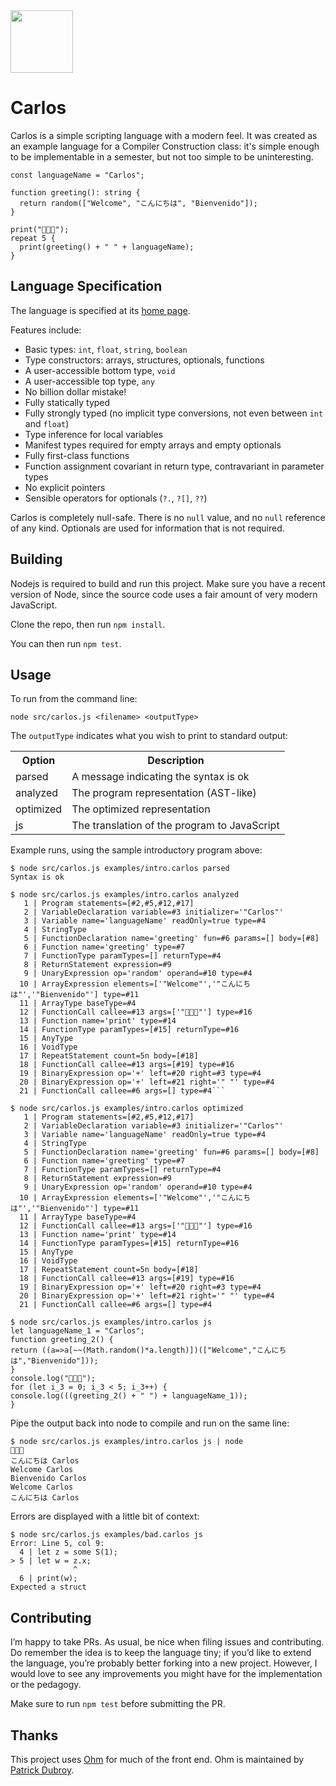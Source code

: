 <img src="https://raw.githubusercontent.com/rtoal/carlos-lang/main/docs/carlos-logo.png" height=100>

# Carlos

Carlos is a simple scripting language with a modern feel. It was created as an example language for a Compiler Construction class: it's simple enough to be implementable in a semester, but not too simple to be uninteresting.

```
const languageName = "Carlos";

function greeting(): string {
  return random(["Welcome", "こんにちは", "Bienvenido"]);
}

print("👋👋👋");
repeat 5 {
  print(greeting() + " " + languageName);
}
```

## Language Specification

The language is specified at its [home page](https://cs.lmu.edu/~ray/notes/carlos/).

Features include:

- Basic types: `int`, `float`, `string`, `boolean`
- Type constructors: arrays, structures, optionals, functions
- A user-accessible bottom type, `void`
- A user-accessible top type, `any`
- No billion dollar mistake!
- Fully statically typed
- Fully strongly typed (no implicit type conversions, not even between `int` and `float`)
- Type inference for local variables
- Manifest types required for empty arrays and empty optionals
- Fully first-class functions
- Function assignment covariant in return type, contravariant in parameter types
- No explicit pointers
- Sensible operators for optionals (`?.`, `?[]`, `??`)

Carlos is completely null-safe. There is no `null` value, and no `null` reference of any kind. Optionals are used for information that is not required.

## Building

Nodejs is required to build and run this project. Make sure you have a recent version of Node, since the source code uses a fair amount of very modern JavaScript.

Clone the repo, then run `npm install`.

You can then run `npm test`.

## Usage

To run from the command line:

```
node src/carlos.js <filename> <outputType>
```

The `outputType` indicates what you wish to print to standard output:

<table>
<tr><th>Option</th><th>Description</th></tr>
<tr><td>parsed</td><td>A message indicating the syntax is ok</td></tr>
<tr><td>analyzed</td><td>The program representation (AST-like)</td></tr>
<tr><td>optimized</td><td>The optimized representation</td></tr>
<tr><td>js</td><td>The translation of the program to JavaScript</td></tr>
</table>

Example runs, using the sample introductory program above:

```
$ node src/carlos.js examples/intro.carlos parsed
Syntax is ok
```

````
$ node src/carlos.js examples/intro.carlos analyzed
   1 | Program statements=[#2,#5,#12,#17]
   2 | VariableDeclaration variable=#3 initializer='"Carlos"'
   3 | Variable name='languageName' readOnly=true type=#4
   4 | StringType
   5 | FunctionDeclaration name='greeting' fun=#6 params=[] body=[#8]
   6 | Function name='greeting' type=#7
   7 | FunctionType paramTypes=[] returnType=#4
   8 | ReturnStatement expression=#9
   9 | UnaryExpression op='random' operand=#10 type=#4
  10 | ArrayExpression elements=['"Welcome"','"こんにちは"','"Bienvenido"'] type=#11
  11 | ArrayType baseType=#4
  12 | FunctionCall callee=#13 args=['"👋👋👋"'] type=#16
  13 | Function name='print' type=#14
  14 | FunctionType paramTypes=[#15] returnType=#16
  15 | AnyType
  16 | VoidType
  17 | RepeatStatement count=5n body=[#18]
  18 | FunctionCall callee=#13 args=[#19] type=#16
  19 | BinaryExpression op='+' left=#20 right=#3 type=#4
  20 | BinaryExpression op='+' left=#21 right='" "' type=#4
  21 | FunctionCall callee=#6 args=[] type=#4```
````

```
$ node src/carlos.js examples/intro.carlos optimized
   1 | Program statements=[#2,#5,#12,#17]
   2 | VariableDeclaration variable=#3 initializer='"Carlos"'
   3 | Variable name='languageName' readOnly=true type=#4
   4 | StringType
   5 | FunctionDeclaration name='greeting' fun=#6 params=[] body=[#8]
   6 | Function name='greeting' type=#7
   7 | FunctionType paramTypes=[] returnType=#4
   8 | ReturnStatement expression=#9
   9 | UnaryExpression op='random' operand=#10 type=#4
  10 | ArrayExpression elements=['"Welcome"','"こんにちは"','"Bienvenido"'] type=#11
  11 | ArrayType baseType=#4
  12 | FunctionCall callee=#13 args=['"👋👋👋"'] type=#16
  13 | Function name='print' type=#14
  14 | FunctionType paramTypes=[#15] returnType=#16
  15 | AnyType
  16 | VoidType
  17 | RepeatStatement count=5n body=[#18]
  18 | FunctionCall callee=#13 args=[#19] type=#16
  19 | BinaryExpression op='+' left=#20 right=#3 type=#4
  20 | BinaryExpression op='+' left=#21 right='" "' type=#4
  21 | FunctionCall callee=#6 args=[] type=#4
```

```
$ node src/carlos.js examples/intro.carlos js
let languageName_1 = "Carlos";
function greeting_2() {
return ((a=>a[~~(Math.random()*a.length)])(["Welcome","こんにちは","Bienvenido"]));
}
console.log("👋👋👋");
for (let i_3 = 0; i_3 < 5; i_3++) {
console.log(((greeting_2() + " ") + languageName_1));
}
```

Pipe the output back into node to compile and run on the same line:

```
$ node src/carlos.js examples/intro.carlos js | node
👋👋👋
こんにちは Carlos
Welcome Carlos
Bienvenido Carlos
Welcome Carlos
こんにちは Carlos
```

Errors are displayed with a little bit of context:

```
$ node src/carlos.js examples/bad.carlos js
Error: Line 5, col 9:
  4 | let z = some S(1);
> 5 | let w = z.x;
              ^
  6 | print(w);
Expected a struct
```

## Contributing

I’m happy to take PRs. As usual, be nice when filing issues and contributing. Do remember the idea is to keep the language tiny; if you’d like to extend the language, you’re probably better forking into a new project. However, I would love to see any improvements you might have for the implementation or the pedagogy.

Make sure to run `npm test` before submitting the PR.

## Thanks

This project uses [Ohm](https://ohmjs.org) for much of the front end. Ohm is maintained by [Patrick Dubroy](https://github.com/sponsors/pdubroy).
